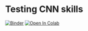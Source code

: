 # Testing CNN skills

[![Binder](https://mybinder.org/badge_logo.svg)](https://mybinder.org/v2/git/https%3A%2F%2Fgithub.com%2FH4rsh4nk%2FNN/main?filepath=PYTHON_CODE.ipynb)
[![Open In Colab](https://colab.research.google.com/assets/colab-badge.svg)](https://github.com/H4rsh4nk/NN/blob/main/PYTHON_CODE.ipynb)
